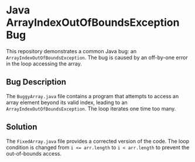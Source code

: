 # Java ArrayIndexOutOfBoundsException Bug

This repository demonstrates a common Java bug: an `ArrayIndexOutOfBoundsException`. The bug is caused by an off-by-one error in the loop accessing the array.

## Bug Description

The `BuggyArray.java` file contains a program that attempts to access an array element beyond its valid index, leading to an `ArrayIndexOutOfBoundsException`. The loop iterates one time too many.

## Solution

The `FixedArray.java` file provides a corrected version of the code. The loop condition is changed from `i <= arr.length` to `i < arr.length` to prevent the out-of-bounds access.